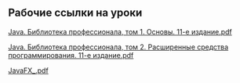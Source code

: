 
## Рабочие ссылки на уроки

[Java. Библиотека профессионала, том 1. Основы. 11-е издание.pdf](https://cloud.mail.ru/public/NJc4/oxEPUsnWB "pdf")

[Java. Библиотека профессионала, том 2. Расширенные средства программирования. 11-е издание.pdf](https://cloud.mail.ru/public/hdEf/jEhU38QsU "pdf")

[JavaFX_.pdf](https://cloud.mail.ru/public/PDwv/BRFEkHiLR "pdf")
